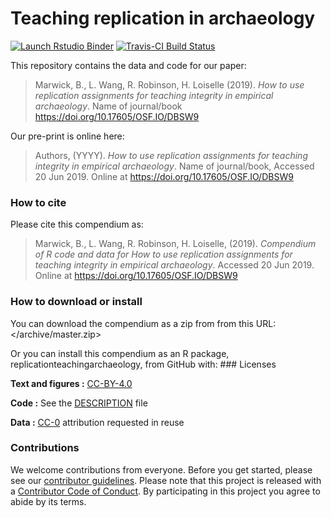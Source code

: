 
<!-- README.md is generated from README.Rmd. Please edit that file -->

# Teaching replication in archaeology

<!-- badges: start -->

[![Launch Rstudio
Binder](http://mybinder.org/badge.svg)](https://mybinder.org/v2/gh/benmarwick/replicationteachingarchaeology/master?urlpath=rstudio)
[![Travis-CI Build
Status](https://travis-ci.org/benmarwick/replicationteachingarchaeology.svg?branch=master)](https://travis-ci.org/benmarwick/replicationteachingarchaeology)
<!-- badges: end -->

This repository contains the data and code for our paper:

> Marwick, B., L. Wang, R. Robinson, H. Loiselle (2019). *How to use
> replication assignments for teaching integrity in empirical
> archaeology*. Name of journal/book
> <https://doi.org/10.17605/OSF.IO/DBSW9>

Our pre-print is online here:

> Authors, (YYYY). *How to use replication assignments for teaching
> integrity in empirical archaeology*. Name of journal/book, Accessed 20
> Jun 2019. Online at <https://doi.org/10.17605/OSF.IO/DBSW9>

### How to cite

Please cite this compendium as:

> Marwick, B., L. Wang, R. Robinson, H. Loiselle, (2019). *Compendium of
> R code and data for How to use replication assignments for teaching
> integrity in empirical archaeology*. Accessed 20 Jun 2019. Online at
> <https://doi.org/10.17605/OSF.IO/DBSW9>

### How to download or install

You can download the compendium as a zip from from this URL:
</archive/master.zip>

Or you can install this compendium as an R package,
replicationteachingarchaeology, from GitHub with: \#\#\# Licenses

**Text and figures :**
[CC-BY-4.0](http://creativecommons.org/licenses/by/4.0/)

**Code :** See the [DESCRIPTION](DESCRIPTION) file

**Data :** [CC-0](http://creativecommons.org/publicdomain/zero/1.0/)
attribution requested in reuse

### Contributions

We welcome contributions from everyone. Before you get started, please
see our [contributor guidelines](CONTRIBUTING.md). Please note that this
project is released with a [Contributor Code of Conduct](CONDUCT.md). By
participating in this project you agree to abide by its terms.
